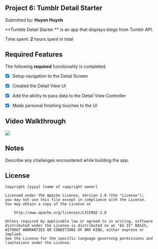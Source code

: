 ## Project 6: Tumblr Detail Starter

Submitted by: **Huyen Huynh**

**Tumble Detail Starter ** is an app that displays blogs from Tumblr API. 

Time spent: **2** hours spent in total

## Required Features

The following **required** functionality is completed:

- [x] Setup navigation to the Detail Screen
- [x] Created the Detail View UI
- [x] Add the ability to pass data to the Detail View Controller
- [x] Made personal finishing touches to the UI




## Video Walkthrough

<div>
    <a href="https://www.loom.com/share/98a8cbe88e5945f49e93506ae8bfc1d2">
    </a>
    <a href="https://www.loom.com/share/98a8cbe88e5945f49e93506ae8bfc1d2">
      <img style="max-width:300px;" src="https://cdn.loom.com/sessions/thumbnails/98a8cbe88e5945f49e93506ae8bfc1d2-de6be2f213e45a74-full-play.gif">
    </a>
  </div>

## Notes

Describe any challenges encountered while building the app.

## License

    Copyright [yyyy] [name of copyright owner]

    Licensed under the Apache License, Version 2.0 (the "License");
    you may not use this file except in compliance with the License.
    You may obtain a copy of the License at

        http://www.apache.org/licenses/LICENSE-2.0

    Unless required by applicable law or agreed to in writing, software
    distributed under the License is distributed on an "AS IS" BASIS,
    WITHOUT WARRANTIES OR CONDITIONS OF ANY KIND, either express or implied.
    See the License for the specific language governing permissions and
    limitations under the License.
